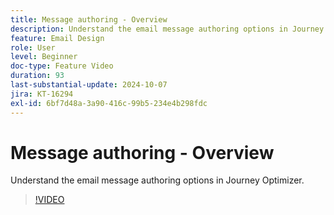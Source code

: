 ```yaml
---
title: Message authoring - Overview
description: Understand the email message authoring options in Journey Optimizer.
feature: Email Design
role: User
level: Beginner
doc-type: Feature Video
duration: 93
last-substantial-update: 2024-10-07
jira: KT-16294
exl-id: 6bf7d48a-3a90-416c-99b5-234e4b298fdc
---
```

# Message authoring - Overview

Understand the email message authoring options in Journey Optimizer.

>[!VIDEO](https://video.tv.adobe.com/v/3432685/?learn=on)
